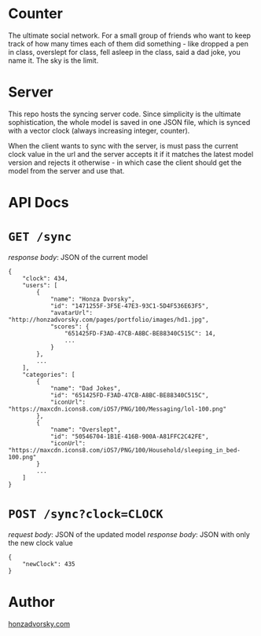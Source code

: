 # Counter

The ultimate social network. For a small group of friends who want to keep track of how many times each of them did something - like dropped a pen in class, overslept for class, fell asleep in the class, said a dad joke, you name it. The sky is the limit.

# Server
This repo hosts the syncing server code. Since simplicity is the ultimate sophistication, the whole model is saved in one JSON file, which is synced with a vector clock (always increasing integer, counter). 

When the client wants to sync with the server, is must pass the current clock value in the url and the server accepts it if it matches the latest model version and rejects it otherwise - in which case the client should get the model from the server and use that.

# API Docs

# `GET /sync`
*response body*: JSON of the current model
```
{
    "clock": 434,
    "users": [
        {
            "name": "Honza Dvorsky",
            "id": "1471255F-3F5E-47E3-93C1-5D4F536E63F5",
            "avatarUrl": "http://honzadvorsky.com/pages/portfolio/images/hd1.jpg",
            "scores": {
                "651425FD-F3AD-47CB-A8BC-BE88340C515C": 14,
                ...
            }
        },
        ...
    ],
    "categories": [
        {
            "name": "Dad Jokes",
            "id": "651425FD-F3AD-47CB-A8BC-BE88340C515C",
            "iconUrl": "https://maxcdn.icons8.com/iOS7/PNG/100/Messaging/lol-100.png"
        },
        {
            "name": "Overslept",
            "id": "50546704-1B1E-416B-900A-A81FFC2C42FE",
            "iconUrl": "https://maxcdn.icons8.com/iOS7/PNG/100/Household/sleeping_in_bed-100.png"
        }
        ...
    ]
}
```

# `POST /sync?clock=CLOCK`
*request body*: JSON of the updated model
*response body*: JSON with only the new clock value 
```
{
    "newClock": 435
}
```

# Author
[honzadvorsky.com](http://honzadvorsky.com)

